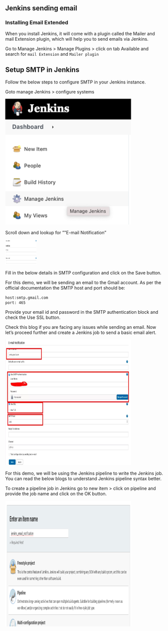 ## Jenkins sending email 

### Installing Email Extended

When you install Jenkins, it will come with a plugin called the Mailer and mail Extension plugin, which will help you to send emails via Jenkins.

Go to Manage Jenkins > Manage Plugins > click on tab Available and search for ```mail Extension``` and ```Mailer plugin```


## Setup SMTP in Jenkins

Follow the below steps to configure SMTP in your Jenkins instance.

Goto manage Jenkins > configure systems

<img src="images/image-1.webp" height="400" width="400">


Scroll down and lookup for ””E-mail Notification”

<img src="images/2.webp" height="80" width="100">


Fill in the below details in SMTP configuration and click on the Save button.

For this demo, we will be sending an email to the Gmail account. As per the official documentation the SMTP host and port should be:

```
host:smtp.gmail.com
port: 465
```
Provide your email id and password in the SMTP authentication block and check the Use SSL button.

Check this blog if you are facing any issues while sending an email. Now let’s proceed further and create a Jenkins job to send a basic email alert.


<img src="images/3.webp" height="400" width="400">


For this demo, we will be using the Jenkins pipeline to write the Jenkins job. You can read the below blogs to understand Jenkins pipeline syntax better.


To create a pipeline job in Jenkins go to new item > click on pipeline and provide the job name and click on the OK button.

<img src="images/4.webp" height="400" width="400">

